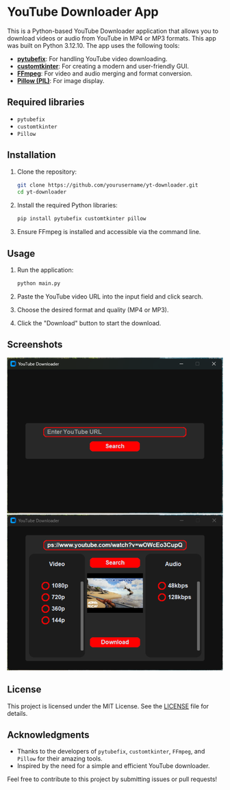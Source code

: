 # YouTube Downloader App

This is a Python-based YouTube Downloader application that allows you to download videos or audio from YouTube in MP4 or MP3 formats. This app was built on Python 3.12.10. The app uses the following tools:

- **[pytubefix](https://github.com/JuanBindez/pytubefix)**: For handling YouTube video downloading.
- **[customtkinter](https://github.com/TomSchimansky/CustomTkinter)**: For creating a modern and user-friendly GUI.
- **[FFmpeg](https://ffmpeg.org/)**: For video and audio merging and format conversion.
- **[Pillow (PIL)](https://python-pillow.org/)**: For image display.

## Required libraries
- `pytubefix`
- `customtkinter`
- `Pillow`

## Installation

1. Clone the repository:
     ```bash
     git clone https://github.com/yourusername/yt-downloader.git
     cd yt-downloader
     ```

2. Install the required Python libraries:
     ```bash
     pip install pytubefix customtkinter pillow
     ```

3. Ensure FFmpeg is installed and accessible via the command line.

## Usage

1. Run the application:
     ```bash
     python main.py
     ```

2. Paste the YouTube video URL into the input field and click search.

3. Choose the desired format and quality (MP4 or MP3).

4. Click the "Download" button to start the download.

## Screenshots

![App Screenshot](screenshots/screenshot1.png)
![Lookup Screenshot](screenshots/screenshot2.png)

## License

This project is licensed under the MIT License. See the [LICENSE](LICENSE) file for details.

## Acknowledgments

- Thanks to the developers of `pytubefix`, `customtkinter`, `FFmpeg`, and `Pillow` for their amazing tools.
- Inspired by the need for a simple and efficient YouTube downloader.

Feel free to contribute to this project by submitting issues or pull requests!